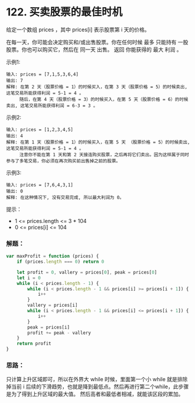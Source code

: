 # 122. 买卖股票的最佳时机
给定一个数组 prices ，其中 prices[i] 表示股票第 i 天的价格。

在每一天，你可能会决定购买和/或出售股票。你在任何时候 最多 只能持有 一股 股票。你也可以购买它，然后在 同一天 出售。
返回 你能获得的 最大 利润 。


示例1:
```
输入: prices = [7,1,5,3,6,4]
输出: 7
解释: 在第 2 天（股票价格 = 1）的时候买入，在第 3 天（股票价格 = 5）的时候卖出, 这笔交易所能获得利润 = 5-1 = 4 。
     随后，在第 4 天（股票价格 = 3）的时候买入，在第 5 天（股票价格 = 6）的时候卖出, 这笔交易所能获得利润 = 6-3 = 3 。
```

示例2:
```
输入: prices = [1,2,3,4,5]
输出: 4
解释: 在第 1 天（股票价格 = 1）的时候买入，在第 5 天 （股票价格 = 5）的时候卖出, 这笔交易所能获得利润 = 5-1 = 4 。
     注意你不能在第 1 天和第 2 天接连购买股票，之后再将它们卖出。因为这样属于同时参与了多笔交易，你必须在再次购买前出售掉之前的股票。
```

示例3:
```
输入: prices = [7,6,4,3,1]
输出: 0
解释: 在这种情况下, 没有交易完成, 所以最大利润为 0。
```

提示：
- 1 <= prices.length <= 3 * 104
- 0 <= prices[i] <= 104

### 解题：
```javascript
var maxProfit = function (prices) {
    if (prices.length === 0) return 0

    let profit = 0, vallery = prices[0], peak = prices[0]
    let i = 0
    while (i < prices.length - 1) {
        while (i < prices.length - 1 && prices[i] >= prices[i + 1]) {
            i++
        }
        vallery = prices[i]
        while (i < prices.length - 1 && prices[i] <= prices[i + 1]) {
            i++
        }
        peak = prices[i]
        profit += peak - vallery
    }
    return profit
}

```
### 思路：
只计算上升区域即可，所以在外界大 while 时候，里面第一个小 while 就是排除掉当前 i 后续的下滑趋势，也就是降到最低点。然后再进行第二个while，此步骤是为了得到上升区域的最大值。 然后高者和最低者相减，就能该区段的累加。